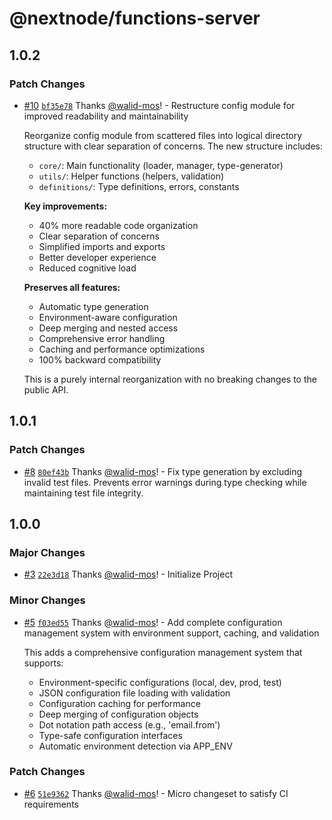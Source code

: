 # @nextnode/functions-server

## 1.0.2

### Patch Changes

- [#10](https://github.com/NextNodeSolutions/functions-server/pull/10) [`bf35e78`](https://github.com/NextNodeSolutions/functions-server/commit/bf35e78c017fa23f2b3825f0c3b39df62441f9ae) Thanks [@walid-mos](https://github.com/walid-mos)! - Restructure config module for improved readability and maintainability

  Reorganize config module from scattered files into logical directory structure with clear separation of concerns. The new structure includes:

  - `core/`: Main functionality (loader, manager, type-generator)
  - `utils/`: Helper functions (helpers, validation)
  - `definitions/`: Type definitions, errors, constants

  **Key improvements:**

  - 40% more readable code organization
  - Clear separation of concerns
  - Simplified imports and exports
  - Better developer experience
  - Reduced cognitive load

  **Preserves all features:**

  - Automatic type generation
  - Environment-aware configuration
  - Deep merging and nested access
  - Comprehensive error handling
  - Caching and performance optimizations
  - 100% backward compatibility

  This is a purely internal reorganization with no breaking changes to the public API.

## 1.0.1

### Patch Changes

- [#8](https://github.com/NextNodeSolutions/functions-server/pull/8) [`80ef43b`](https://github.com/NextNodeSolutions/functions-server/commit/80ef43bb563e1e3f0582d0dd8c300f603dc6208f) Thanks [@walid-mos](https://github.com/walid-mos)! - Fix type generation by excluding invalid test files. Prevents error warnings during type checking while maintaining test file integrity.

## 1.0.0

### Major Changes

- [#3](https://github.com/NextNodeSolutions/functions-server/pull/3) [`22e3d18`](https://github.com/NextNodeSolutions/functions-server/commit/22e3d18659e3f7f8e329147a2201ef90599e4387) Thanks [@walid-mos](https://github.com/walid-mos)! - Initialize Project

### Minor Changes

- [#5](https://github.com/NextNodeSolutions/functions-server/pull/5) [`f03ed55`](https://github.com/NextNodeSolutions/functions-server/commit/f03ed5563d89284d5140245914e7dc6364725433) Thanks [@walid-mos](https://github.com/walid-mos)! - Add complete configuration management system with environment support, caching, and validation

  This adds a comprehensive configuration management system that supports:

  - Environment-specific configurations (local, dev, prod, test)
  - JSON configuration file loading with validation
  - Configuration caching for performance
  - Deep merging of configuration objects
  - Dot notation path access (e.g., 'email.from')
  - Type-safe configuration interfaces
  - Automatic environment detection via APP_ENV

### Patch Changes

- [#6](https://github.com/NextNodeSolutions/functions-server/pull/6) [`51e9362`](https://github.com/NextNodeSolutions/functions-server/commit/51e93624671f9b1ba950b13c62bfa61b023dca80) Thanks [@walid-mos](https://github.com/walid-mos)! - Micro changeset to satisfy CI requirements
